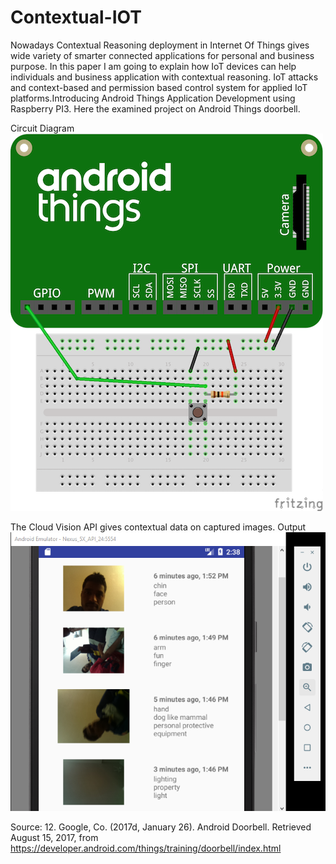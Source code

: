 # Contextual-IOT
Nowadays Contextual Reasoning deployment in Internet Of Things gives wide variety of smarter connected applications for personal and business purpose. In this paper I am going to explain how IoT devices can help individuals and business application with contextual reasoning.  IoT attacks and context-based and permission based control system for applied IoT platforms.Introducing Android Things Application Development using Raspberry PI3.
Here the examined project on Android Things doorbell.

Circuit Diagram
![Alt text](/doorbell-button-wiring.png)


The Cloud Vision API gives contextual data on captured images.
Output
![Alt text](/op1.PNG)


Source:
12.	Google, Co. (2017d, January 26). Android Doorbell. Retrieved August 15, 2017, from https://developer.android.com/things/training/doorbell/index.html
